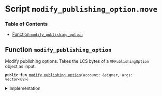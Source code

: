 
<a name="SCRIPT"></a>

# Script `modify_publishing_option.move`

### Table of Contents

-  [Function `modify_publishing_option`](#SCRIPT_modify_publishing_option)



<a name="SCRIPT_modify_publishing_option"></a>

## Function `modify_publishing_option`

Modify publishing options. Takes the LCS bytes of a
<code>VMPublishingOption</code> object as input.


<pre><code><b>public</b> <b>fun</b> <a href="#SCRIPT_modify_publishing_option">modify_publishing_option</a>(account: &signer, args: vector&lt;u8&gt;)
</code></pre>



<details>
<summary>Implementation</summary>


<pre><code><b>fun</b> <a href="#SCRIPT_modify_publishing_option">modify_publishing_option</a>(account: &signer, args: vector&lt;u8&gt;) {
    <a href="../../modules/doc/LibraVMConfig.md#0x1_LibraVMConfig_set_publishing_option">LibraVMConfig::set_publishing_option</a>(account, args)
}
</code></pre>



</details>
